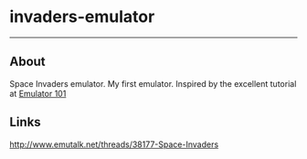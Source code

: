 # invaders-emulator

---

## About

Space Invaders emulator. My first emulator. Inspired by the excellent tutorial at [Emulator 101](http://emulator101.com)

## Links

http://www.emutalk.net/threads/38177-Space-Invaders
